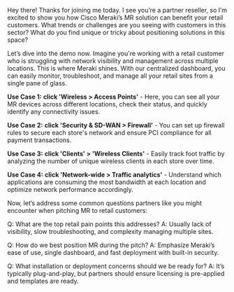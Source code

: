 Hey there! Thanks for joining me today. I see you’re a partner reseller, so I’m excited to show you how Cisco Meraki’s MR solution can benefit your retail customers. What trends or challenges are you seeing with customers in this sector? What do you find unique or tricky about positioning solutions in this space?

Let’s dive into the demo now. Imagine you're working with a retail customer who is struggling with network visibility and management across multiple locations. This is where Meraki shines. With our centralized dashboard, you can easily monitor, troubleshoot, and manage all your retail sites from a single pane of glass.

**Use Case 1:** **click 'Wireless > Access Points'** - Here, you can see all your MR devices across different locations, check their status, and quickly identify any connectivity issues.

**Use Case 2:** **click 'Security & SD-WAN > Firewall'** - You can set up firewall rules to secure each store's network and ensure PCI compliance for all payment transactions.

**Use Case 3:** **click 'Clients' > 'Wireless Clients'** - Easily track foot traffic by analyzing the number of unique wireless clients in each store over time.

**Use Case 4:** **click 'Network-wide > Traffic analytics'** - Understand which applications are consuming the most bandwidth at each location and optimize network performance accordingly.

Now, let’s address some common questions partners like you might encounter when pitching MR to retail customers:

Q: What are the top retail pain points this addresses?
A: Usually lack of visibility, slow troubleshooting, and complexity managing multiple sites.

Q: How do we best position MR during the pitch?
A: Emphasize Meraki’s ease of use, single dashboard, and fast deployment with built-in security.

Q: What installation or deployment concerns should we be ready for?
A: It’s typically plug-and-play, but partners should ensure licensing is pre-applied and templates are ready.